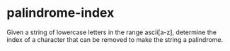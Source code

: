 # palindrome-index
Given a string of lowercase letters in the range ascii[a-z], determine the index of a character that can be removed to make the string a palindrome. 
